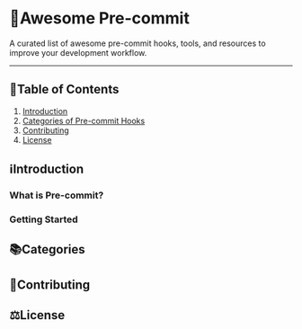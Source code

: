 # 🌟Awesome Pre-commit

A curated list of awesome pre-commit hooks, tools, and resources to improve your development workflow.

------

## 📃Table of Contents

1. [Introduction](#ℹ️Introduction)
2. [Categories of Pre-commit Hooks](#📚categories)
3. [Contributing](#🤝Contributing)
4. [License](#⚖️License)

## ℹ️Introduction


### What is Pre-commit?

### Getting Started


## 📚Categories


## 🤝Contributing


## ⚖️License
